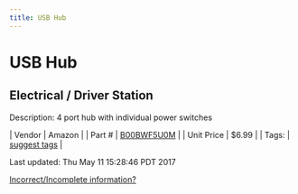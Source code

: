 ```yaml
---
title: USB Hub
---
```


# USB Hub
## Electrical / Driver Station
Description: 	4 port hub with individual power switches 

| Vendor | Amazon | 
| Part # | [B00BWF5U0M](http://www.amazon.com/Sabrent-4-Port-Individual-Switches-HB-UMLS/dp/B00BWF5U0M?ie=UTF8&psc=1&redirect=true&ref_=oh_aui_detailpage_o05_s00) | 
| Unit Price | $6.99 | 
| Tags: | [suggest tags](https://docs.google.com/forms/d/e/1FAIpQLSeWyY8v3RgOty-MyWmh9U0iivNYN_molChYyS-0U-o-kOAv_g/viewform) | 

Last updated: Thu May 11 15:28:46 PDT 2017

 [Incorrect/Incomplete information?](https://docs.google.com/forms/d/e/1FAIpQLSeWyY8v3RgOty-MyWmh9U0iivNYN_molChYyS-0U-o-kOAv_g/viewform)